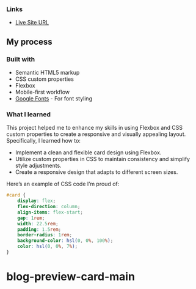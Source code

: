 ### Links

- [Live Site URL](https://gato513.github.io/blog-preview-card-main/)

## My process

### Built with

-   Semantic HTML5 markup
-   CSS custom properties
-   Flexbox
-   Mobile-first workflow
-   [Google Fonts](https://fonts.google.com/) - For font styling

### What I learned

This project helped me to enhance my skills in using Flexbox and CSS custom properties to create a responsive and visually appealing layout. Specifically, I learned how to:

-   Implement a clean and flexible card design using Flexbox.
-   Utilize custom properties in CSS to maintain consistency and simplify style adjustments.
-   Create a responsive design that adapts to different screen sizes.

Here’s an example of CSS code I’m proud of:

```css
#card {
	display: flex;
	flex-direction: column;
	align-items: flex-start;
	gap: 1rem;
	width: 22.5rem;
	padding: 1.5rem;
	border-radius: 1rem;
	background-color: hsl(0, 0%, 100%);
	color: hsl(0, 0%, 7%);
}
```
# blog-preview-card-main
